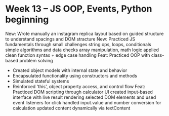 # Week 13 – JS OOP, Events, Python beginning
New: Wrote manually an instagram replica layout based on guided structure to understand spacings and DOM stracture
New: Practiced JS fundamentals through small challenges
string ops, loops, conditionals
simple algorithms and data checks
array manipulation, math logic
applied clean function syntax + edge case handling
Feat: Practiced OOP with class-based problem solving
- Created object models with internal state and behavior
- Encapsulated functionality using constructors and methods
- Simulated stateful systems
- Reinforced 'this', object property access, and control flow
Feat: Practiced DOM scripting through calculator UI
 created input-based interface with live result rendering
 selected DOM elements and used event listeners for click
 handled input.value and number conversion for calculation
 updated content dynamically via textContent
